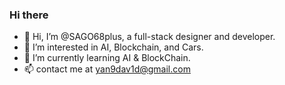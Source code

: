 
### Hi there 

- 👋 Hi, I’m @SAGO68plus, a full-stack designer and developer.
- 👀 I’m interested in AI, Blockchain, and Cars.
- 🌱 I’m currently learning AI & BlockChain.
- 📫 contact me at yan9dav1d@gmail.com
